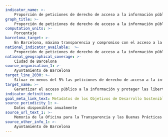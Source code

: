 ```yaml
---
indicator_name: >-
    Proporción de peticiones de derecho de acceso a la información pública resueltas por el Departamento de Transparencia y Buenas Prácticas que acaban siendo impugnadas ante la Comisión de Garantía del Derecho de Acceso a la Información Pública
graph_title: >-
    Proporción de peticiones de derecho de acceso a la información pública resueltas por el Departamento de Transparencia y Buenas Prácticas que acaban siendo impugnadas ante la Comisión de Garantía del Derecho de Acceso a la Información Pública
computation_units: >-
    Porcentaje
barcelona_target: >-
    En Barcelona, máxima transparencia y compromiso con el acceso a la información
national_indicator_available:  >-
    Proporción de peticiones de derecho de acceso a la información pública resueltas por el Departamento de Transparencia y Buenas Prácticas que acaban siendo impugnadas ante la Comisión de Garantía del Derecho de Acceso a la Información Pública
national_geographical_coverage: >-
    Ciudad de Barcelona
source_organisation_1: >-
    Ayuntamiento de Barcelona
target_line_2030: >-
    Situar en menos del 5% las peticiones de derecho de acceso a la información pública que acaban siendo impugnadas ante la CGDAIP
target_name: >-
    Garantizar el acceso público a la información y proteger las libertades fundamentales, de conformidad con las leyes nacionales y los acuerdos internacionales
indicator_definition:
goal_meta_link_text: Metadatos de los Objetivos de Desarrollo Sostenible de las Naciones Unidas (pdf 894kB)
source_periodicity_1: >-
    Datos disponibles anualmente
source_url_text_1: >-
    Memoria de la Oficina para la Transparencia y las Buenas Prácticas 2019
source_other_info_1: >-
    Ayuntamiento de Barcelona
---
```

